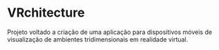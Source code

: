 # VRchitecture
 Projeto voltado a criação de uma aplicação para dispositivos móveis de visualização de ambientes tridimensionais em realidade virtual. 
